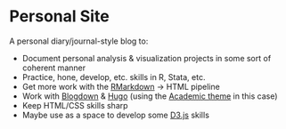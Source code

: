 # Personal Site

A personal diary/journal-style blog to:

- Document personal analysis & visualization projects in some sort of coherent manner
- Practice, hone, develop, etc. skills in R, Stata, etc.
- Get more work with the [RMarkdown](https://rmarkdown.rstudio.com/) -> HTML pipeline
- Work with [Blogdown](https://bookdown.org/yihui/blogdown/) & [Hugo](https://gohugo.io/) (using the [Academic theme](https://sourcethemes.com/academic) in this case)
- Keep HTML/CSS skills sharp
- Maybe use as a space to develop some [D3.js](https://d3js.org/) skills